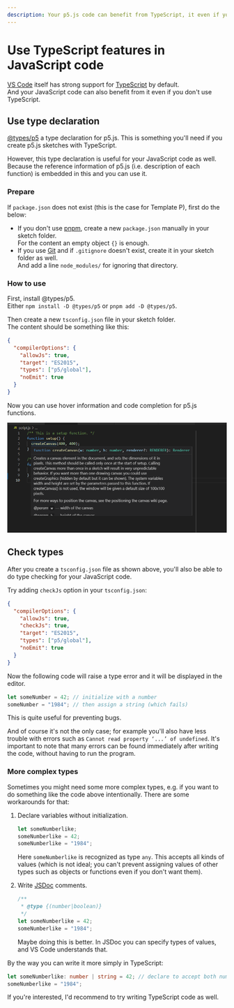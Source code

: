 ```yaml
---
description: Your p5.js code can benefit from TypeScript, it even if you don't write TypeScript code.
---
```


# Use TypeScript features in JavaScript code

[VS Code](https://code.visualstudio.com/) itself has strong support for [TypeScript](https://www.typescriptlang.org/) by default.  
And your JavaScript code can also benefit from it even if you don't use TypeScript.


## Use type declaration

[@types/p5](https://www.npmjs.com/package/@types/p5) a type declaration for p5.js. This is something you'll need if you create p5.js sketches with TypeScript.

However, this type declaration is useful for your JavaScript code as well. Because the reference information of p5.js (i.e. description of each function) is embedded in this and you can use it.

### Prepare

If `package.json` does not exist (this is the case for Template P), first do the below:

- If you don't use [pnpm](https://pnpm.js.org/), create a new `package.json` manually in your sketch folder.  
For the content an empty object `{}` is enough.
- If you use [Git](https://git-scm.com/) and if `.gitignore` doesn't exist, create it in your sketch folder as well.  
And add a line `node_modules/` for ignoring that directory.

### How to use

First, install @types/p5.  
Either `npm install -D @types/p5` or `pnpm add -D @types/p5`.

Then create a new `tsconfig.json` file in your sketch folder.  
The content should be something like this:

```json
{
  "compilerOptions": {
    "allowJs": true,
    "target": "ES2015",
    "types": ["p5/global"],
    "noEmit": true
  }
}
```

Now you can use hover information and code completion for p5.js functions.

![Use type declaration in JS files](./images/screenshots/use-d-ts.png)

## Check types

After you create a `tsconfig.json` file as shown above, you'll also be able to do type checking for your JavaScript code.

Try adding `checkJs` option in your `tsconfig.json`:

```json
{
  "compilerOptions": {
    "allowJs": true,
    "checkJs": true,
    "target": "ES2015",
    "types": ["p5/global"],
    "noEmit": true
  }
}
```

Now the following code will raise a type error and it will be displayed in the editor.

```js
let someNumber = 42; // initialize with a number
someNumber = "1984"; // then assign a string (which fails)
```

This is quite useful for preventing bugs.

And of course it's not the only case; for example you'll also have less trouble with errors such as `Cannot read property ‘...’ of undefined`. It's important to note that many errors can be found immediately after writing the code, without having to run the program.

### More complex types

Sometimes you might need some more complex types, e.g. if you want to do something like the code above intentionally. There are some workarounds for that:

1. Declare variables without initialization.

    ```js
    let someNumberlike;
    someNumberlike = 42;
    someNumberlike = "1984";
    ```

    Here `someNumberlike` is recognized as type `any`. This accepts all kinds of values (which is not ideal; you can't prevent assigning values of other types such as objects or functions even if you don't want them).

2. Write [JSDoc](https://jsdoc.app/) comments.

    ```js
    /**
     * @type {(number|boolean)}
     */
    let someNumberlike = 42;
    someNumberlike = "1984";
    ```

    Maybe doing this is better. In JSDoc you can specify types of values, and VS Code understands that.

By the way you can write it more simply in TypeScript:

```ts
let someNumberlike: number | string = 42; // declare to accept both number and string
someNumberlike = "1984";
```

If you're interested, I'd recommend to try writing TypeScript code as well.
